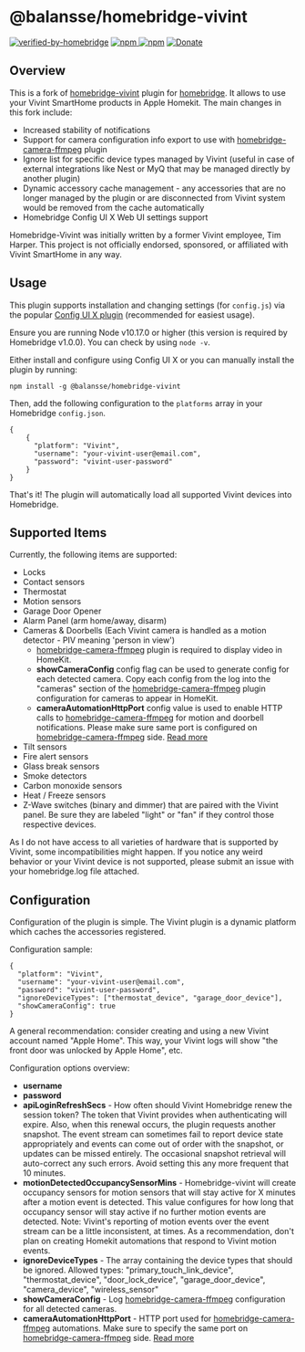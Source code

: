 # @balansse/homebridge-vivint

[![verified-by-homebridge](https://badgen.net/badge/homebridge/verified/purple)](https://github.com/homebridge/homebridge/wiki/Verified-Plugins) [![npm](https://badgen.net/npm/v/@balansse/homebridge-vivint) ![npm](https://badgen.net/npm/dt/@balansse/homebridge-vivint)](https://www.npmjs.com/package/@balansse/homebridge-vivint) [![Donate](https://img.shields.io/badge/Donate-PayPal-blue.svg)](https://www.paypal.com/cgi-bin/webscr?cmd=_donations&business=6NDY338ETGK4Q&currency_code=USD&source=url)

## Overview

This is a fork of [homebridge-vivint](https://github.com/timcharper/homebridge-vivint) plugin for [homebridge](https://github.com/nfarina/homebridge).
It allows to use your Vivint SmartHome products in Apple Homekit. The main changes in this fork include:
  * Increased stability of notifications
  * Support for camera configuration info export to use with [homebridge-camera-ffmpeg](https://github.com/Sunoo/homebridge-camera-ffmpeg) plugin
  * Ignore list for specific device types managed by Vivint (useful in case of external integrations like Nest or MyQ that may be managed directly by another plugin) 
  * Dynamic accessory cache management - any accessories that are no longer managed by the plugin or are disconnected from Vivint system would be removed from the cache automatically
  * Homebridge Config UI X Web UI settings support

Homebridge-Vivint was initially written by a former Vivint employee, Tim Harper. This project is not officially endorsed, sponsored, or affiliated with Vivint SmartHome in any way.

## Usage

This plugin supports installation and changing settings (for `config.js`) via the popular [Config UI X plugin](https://github.com/oznu/homebridge-config-ui-x) (recommended for easiest usage).

Ensure you are running Node v10.17.0 or higher (this version is required by Homebridge v1.0.0). You can check by using `node -v`.

Either install and configure using Config UI X or you can manually install the plugin by running:

```
npm install -g @balansse/homebridge-vivint
```

Then, add the following configuration to the `platforms` array in your Homebridge `config.json`.


```
{
    {
      "platform": "Vivint",
      "username": "your-vivint-user@email.com",
      "password": "vivint-user-password"
    }
}
```

That's it! The plugin will automatically load all supported Vivint devices into Homebridge.

## Supported Items

Currently, the following items are supported:

* Locks
* Contact sensors
* Thermostat
* Motion sensors
* Garage Door Opener
* Alarm Panel (arm home/away, disarm)
* Cameras & Doorbells (Each Vivint camera is handled as a motion detector - PIV meaning 'person in view')
  * [homebridge-camera-ffmpeg](https://github.com/Sunoo/homebridge-camera-ffmpeg) plugin is required to display video in HomeKit. 
  * **showCameraConfig** config flag can be used to generate config for each detected camera. Copy each config from the log into the "cameras" section of the [homebridge-camera-ffmpeg](https://github.com/Sunoo/homebridge-camera-ffmpeg) plugin configuration for cameras to appear in HomeKit.
  * **cameraAutomationHttpPort** config value is used to enable HTTP calls to [homebridge-camera-ffmpeg](https://github.com/Sunoo/homebridge-camera-ffmpeg) for motion and doorbell notifications. Please make sure same port is configured on [homebridge-camera-ffmpeg](https://github.com/Sunoo/homebridge-camera-ffmpeg) side. [Read more](https://sunoo.github.io/homebridge-camera-ffmpeg/automation/http.html)
* Tilt sensors
* Fire alert sensors
* Glass break sensors
* Smoke detectors
* Carbon monoxide sensors
* Heat / Freeze sensors
* Z-Wave switches (binary and dimmer) that are paired with the Vivint panel. Be sure they are labeled "light" or "fan" if they control those respective devices.

As I do not have access to all varieties of hardware that is supported by Vivint, some incompatibilities might happen. If you notice any weird behavior or your Vivint device is not supported, please submit an issue with your homebridge.log file attached.

## Configuration

Configuration of the plugin is simple. The Vivint plugin is a dynamic platform which caches the accessories registered.

Configuration sample:

    {
      "platform": "Vivint",
      "username": "your-vivint-user@email.com",
      "password": "vivint-user-password",
      "ignoreDeviceTypes": ["thermostat_device", "garage_door_device"],
      "showCameraConfig": true
    }

A general recommendation: consider creating and using a new Vivint account named "Apple Home". This way, your Vivint logs will show "the front door was unlocked by Apple Home", etc.

Configuration options overview:

* **username**
* **password**
* **apiLoginRefreshSecs** - How often should Vivint Homebridge renew the session token? The token that Vivint provides when authenticating will expire. Also, when this renewal occurs, the plugin requests another snapshot. The event stream can sometimes fail to report device state appropriately and events can come out of order with the snapshot, or updates can be missed entirely. The occasional snapshot retrieval will auto-correct any such errors. Avoid setting this any more frequent that 10 minutes.
* **motionDetectedOccupancySensorMins** - Homebridge-vivint will create occupancy sensors for motion sensors that will stay active for X minutes after a motion event is detected. This value configures for how long that occupancy sensor will stay active if no further motion events are detected. Note: Vivint's reporting of motion events over the event stream can be a little inconsistent, at times. As a recommendation, don't plan on creating Homekit automations that respond to Vivint motion events.
* **ignoreDeviceTypes** - The array containing the device types that should be ignored. Allowed types: "primary_touch_link_device", "thermostat_device", "door_lock_device", "garage_door_device", "camera_device", "wireless_sensor"
* **showCameraConfig** - Log [homebridge-camera-ffmpeg](https://github.com/Sunoo/homebridge-camera-ffmpeg) configuration for all detected cameras.
* **cameraAutomationHttpPort** - HTTP port used for [homebridge-camera-ffmpeg](https://github.com/Sunoo/homebridge-camera-ffmpeg) automations. Make sure to specify the same port on [homebridge-camera-ffmpeg](https://github.com/Sunoo/homebridge-camera-ffmpeg) side. [Read more](https://sunoo.github.io/homebridge-camera-ffmpeg/automation/http.html)